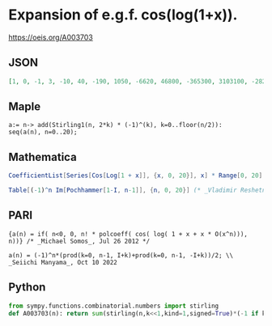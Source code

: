 # Expansion of e\.g\.f\. cos\(log\(1\+x\)\)\.
https://oeis.org/A003703
## JSON
```JSON
[1, 0, -1, 3, -10, 40, -190, 1050, -6620, 46800, -365300, 3103100, -28269800, 271627200, -2691559000, 26495469000, -238131478000, 1394099824000, 15194495654000, -936096296850000, 29697351895900000, -819329864480400000, 21683886333440500000, -570263312237604700000]
```
## Maple
```Maple
a:= n-> add(Stirling1(n, 2*k) * (-1)^(k), k=0..floor(n/2)):
seq(a(n), n=0..20);
```
## Mathematica
```Mathematica
CoefficientList[Series[Cos[Log[1 + x]], {x, 0, 20}], x] * Range[0, 20]! (* _Vaclav Kotesovec_, Feb 16 2015 *)
```
```Mathematica
Table[(-1)^n Im[Pochhammer[1-I, n-1]], {n, 0, 20}] (* _Vladimir Reshetnikov_, Sep 13 2016 *)
```
## PARI
```PARI
{a(n) = if( n<0, 0, n! * polcoeff( cos( log( 1 + x + x * O(x^n))), n))} /* _Michael Somos_, Jul 26 2012 */
```
```PARI
a(n) = (-1)^n*(prod(k=0, n-1, I+k)+prod(k=0, n-1, -I+k))/2; \\ _Seiichi Manyama_, Oct 10 2022
```
## Python
```Python
from sympy.functions.combinatorial.numbers import stirling
def A003703(n): return sum(stirling(n,k<<1,kind=1,signed=True)*(-1 if k&1 else 1) for k in range((n>>1)+1)) # _Chai Wah Wu_, Feb 22 2024
```
